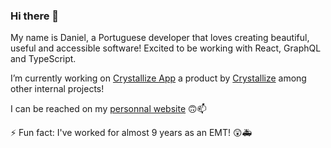 ### Hi there 👋

My name is Daniel, a Portuguese developer that loves creating beautiful, useful and accessible software! Excited to be working with React, GraphQL and TypeScript.

I’m currently working on [Crystallize App](https://app.crystallize.com/) a product by [Crystallize](https://www.crystallize.com) among other internal projects!

I can be reached on my [personnal website](https://www.danielsalvado.com) 🙃📫 

⚡ Fun fact: I've worked for almost 9 years as an EMT! 😲🚑
